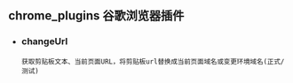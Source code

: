 ##  chrome_plugins  谷歌浏览器插件

- ### changeUrl  
      获取剪贴板文本、当前页面URL，将剪贴板url替换成当前页面域名或变更环境域名(正式/测试)
